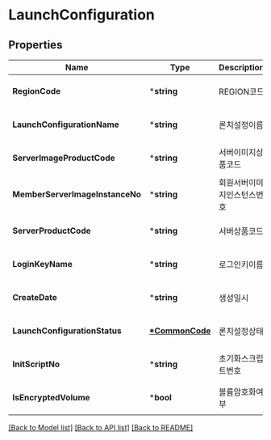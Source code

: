 # LaunchConfiguration

## Properties
Name | Type | Description | Notes
------------ | ------------- | ------------- | -------------
**RegionCode** | ***string** | REGION코드 | [optional] [default to null]
**LaunchConfigurationName** | ***string** | 론치설정이름 | [optional] [default to null]
**ServerImageProductCode** | ***string** | 서버이미지상품코드 | [optional] [default to null]
**MemberServerImageInstanceNo** | ***string** | 회원서버이미지인스턴스번호 | [optional] [default to null]
**ServerProductCode** | ***string** | 서버상품코드 | [optional] [default to null]
**LoginKeyName** | ***string** | 로그인키이름 | [optional] [default to null]
**CreateDate** | ***string** | 생성일시 | [optional] [default to null]
**LaunchConfigurationStatus** | **[*CommonCode](CommonCode.md)** | 론치설정상태 | [optional] [default to null]
**InitScriptNo** | ***string** | 초기화스크립트번호 | [optional] [default to null]
**IsEncryptedVolume** | ***bool** | 볼륨암호화여부 | [optional] [default to null]

[[Back to Model list]](../README.md#documentation-for-models) [[Back to API list]](../README.md#documentation-for-api-endpoints) [[Back to README]](../README.md)


